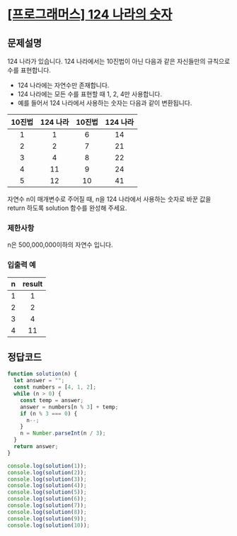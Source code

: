 # [\[프로그래머스\] 124 나라의 숫자](https://programmers.co.kr/learn/courses/30/lessons/12899)

## 문제설명
124 나라가 있습니다. 124 나라에서는 10진법이 아닌 다음과 같은 자신들만의 규칙으로 수를 표현합니다.

- 124 나라에는 자연수만 존재합니다.
- 124 나라에는 모든 수를 표현할 때 1, 2, 4만 사용합니다.
- 예를 들어서 124 나라에서 사용하는 숫자는 다음과 같이 변환됩니다.

10진법 | 124 나라 | 10진법 | 124 나라
:---: | :---: | :---: | :---:
1 | 1 | 6 | 14
2 | 2 | 7 | 21
3 | 4 | 8 | 22
4 | 11 | 9 | 24
5 | 12 | 10 | 41

자연수 n이 매개변수로 주어질 때, n을 124 나라에서 사용하는 숫자로 바꾼 값을 return 하도록 solution 함수를 완성해 주세요.

### 제한사항
n은 500,000,000이하의 자연수 입니다.

### 입출력 예
n | result
:---: | :---:
1 | 1
2 | 2
3 | 4
4 | 11

## 정답코드
```javascript
function solution(n) {
  let answer = "";
  const numbers = [4, 1, 2];
  while (n > 0) {
    const temp = answer;
    answer = numbers[n % 3] + temp;
    if (n % 3 === 0) {
      n--;
    }
    n = Number.parseInt(n / 3);
  }
  return answer;
}

console.log(solution(1));
console.log(solution(2));
console.log(solution(3));
console.log(solution(4));
console.log(solution(5));
console.log(solution(6));
console.log(solution(7));
console.log(solution(8));
console.log(solution(9));
console.log(solution(10));

```
